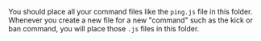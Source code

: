 You should place all your command files like the `ping.js` file in this folder. Whenever you create a new file for a new "command" such as the kick or ban command, you will place those `.js` files in this folder. 
